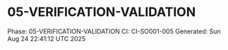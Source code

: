 # 05-VERIFICATION-VALIDATION
Phase: 05-VERIFICATION-VALIDATION
CI: CI-SO001-005
Generated: Sun Aug 24 22:41:12 UTC 2025
